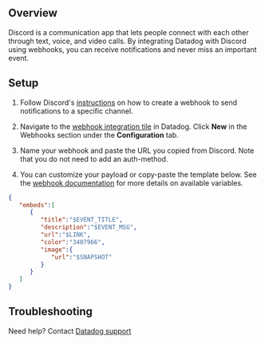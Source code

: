 ## Overview

Discord is a communication app that lets people connect with each other through text, voice, and video calls. By integrating Datadog with Discord using webhooks, you can receive notifications and never miss an important event.

## Setup

1. Follow Discord's [instructions](https://support.discord.com/hc/en-us/articles/228383668-Intro-to-Webhooks) on how to create a webhook to send notifications to a specific channel.

2. Navigate to the [webhook integration tile](https://app.datadoghq.com/integrations/webhooks) in Datadog. Click **New** in the Webhooks section under the **Configuration** tab.

3. Name your webhook and paste the URL you copied from Discord. Note that you do not need to add an auth-method.

4. You can customize your payload or copy-paste the template below. See the [webhook documentation](https://docs.datadoghq.com/integrations/webhooks/#usage) for more details on available variables.

```json
{
   "embeds":[
      {
         "title":"$EVENT_TITLE",
         "description":"$EVENT_MSG",
         "url":"$LINK",
         "color":"3407966",
         "image":{
            "url":"$SNAPSHOT"
         }
      }
   ]
}
```

## Troubleshooting

Need help? Contact [Datadog support](https://docs.datadoghq.com/help/)